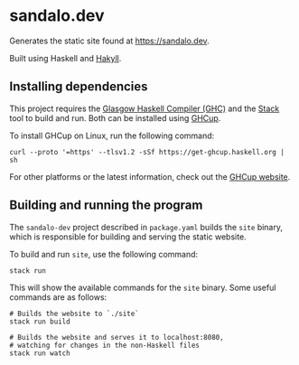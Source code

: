 # sandalo.dev

Generates the static site found at <https://sandalo.dev>.

Built using Haskell and [Hakyll](https://jaspervdj.be/hakyll/).

## Installing dependencies

This project requires the [Glasgow Haskell Compiler (GHC)](https://www.haskell.org/ghc/) and the [Stack](https://docs.haskellstack.org/en/stable/) tool to build and run. Both can be installed using [GHCup](https://www.haskell.org/ghcup/).

To install GHCup on Linux, run the following command:

```
curl --proto '=https' --tlsv1.2 -sSf https://get-ghcup.haskell.org | sh
```

For other platforms or the latest information, check out the [GHCup website](https://www.haskell.org/ghcup/).

## Building and running the program

The `sandalo-dev` project described in `package.yaml` builds the `site` binary, which is responsible for building and serving the static website.

To build and run `site`, use the following command:

```
stack run
```

This will show the available commands for the `site` binary. Some useful commands are as follows:

```
# Builds the website to `./site`
stack run build

# Builds the website and serves it to localhost:8080,
# watching for changes in the non-Haskell files
stack run watch
```
